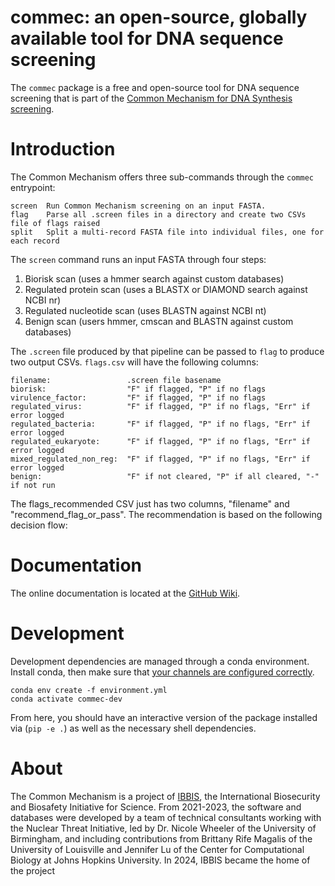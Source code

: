 # commec: an open-source, globally available tool for DNA sequence screening

The `commec` package is a free and open-source tool for DNA sequence screening that is part of the
[Common Mechanism for DNA Synthesis screening](https://ibbis.bio/common-mechanism/).

Introduction
============
The Common Mechanism offers three sub-commands through the `commec` entrypoint:

    screen  Run Common Mechanism screening on an input FASTA.
    flag    Parse all .screen files in a directory and create two CSVs file of flags raised
    split   Split a multi-record FASTA file into individual files, one for each record

The `screen` command runs an input FASTA through four steps:

  1. Biorisk scan (uses a hmmer search against custom databases)
  2. Regulated protein scan (uses a BLASTX or DIAMOND search against NCBI nr)
  3. Regulated nucleotide scan (uses BLASTN against NCBI nt)
  4. Benign scan (users hmmer, cmscan and BLASTN against custom databases)

The `.screen` file produced by that pipeline can be passed to `flag` to produce two output CSVs.
`flags.csv` will have the following columns:

    filename:                 .screen file basename
    biorisk:                  "F" if flagged, "P" if no flags
    virulence_factor:         "F" if flagged, "P" if no flags
    regulated_virus:          "F" if flagged, "P" if no flags, "Err" if error logged
    regulated_bacteria:       "F" if flagged, "P" if no flags, "Err" if error logged
    regulated_eukaryote:      "F" if flagged, "P" if no flags, "Err" if error logged
    mixed_regulated_non_reg:  "F" if flagged, "P" if no flags, "Err" if error logged
    benign:                   "F" if not cleared, "P" if all cleared, "-" if not run

The flags_recommended CSV just has two columns, "filename" and "recommend_flag_or_pass". The
recommendation is based on the following decision flow:



Documentation
=============
The online documentation is located at the
[GitHub Wiki](https://github.com/ibbis-screening/common-mechanism/wiki).

Development
=======
Development dependencies are managed through a conda environment. Install conda, then make sure
that [your channels are configured correctly](http://bioconda.github.io/).

```
conda env create -f environment.yml
conda activate commec-dev
```

From here, you should have an interactive version of the package installed via (`pip -e .`) as well
as the necessary shell dependencies.

About
=====
The Common Mechanism is a project of [IBBIS](https://ibbis.bio), the International Biosecurity and
Biosafety Initiative for Science. From 2021-2023, the software and databases were developed by a
team of technical consultants working with the Nuclear Threat Initiative, led by Dr. Nicole Wheeler
of the University of Birmingham, and including contributions from Brittany Rife Magalis of the
University of Louisville and Jennifer Lu of the Center for Computational Biology at Johns Hopkins
University. In 2024, IBBIS became the home of the project
